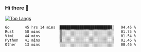 ### Hi there 👋

<!--
**3Xpl0it3r/3Xpl0it3r** is a ✨ _special_ ✨ repository because its `README.md` (this file) appears on your GitHub profile.

Here are some ideas to get you started:

- 🔭 I’m currently working on ...
- 🌱 I’m currently learning ...
- 👯 I’m looking to collaborate on ...
- 🤔 I’m looking for help with ...
- 💬 Ask me about ...
- 📫 How to reach me: ...
- 😄 Pronouns: ...
- ⚡ Fun fact: ...
-->


[![Top Langs](https://github-readme-stats.vercel.app/api/top-langs/?username=3Xpl0it3r&layout=compact)](https://github.com/3Xpl0it3r/3Xpl0it3r)

<!--START_SECTION:waka-->
```text
Go       45 hrs 14 mins  ███████████████████████▓░   94.45 % 
Rust     50 mins         ▒░░░░░░░░░░░░░░░░░░░░░░░░   01.75 % 
VimL     44 mins         ▒░░░░░░░░░░░░░░░░░░░░░░░░   01.54 % 
Python   41 mins         ▒░░░░░░░░░░░░░░░░░░░░░░░░   01.46 % 
Other    13 mins         ░░░░░░░░░░░░░░░░░░░░░░░░░   00.46 % 
```
<!--END_SECTION:waka-->
